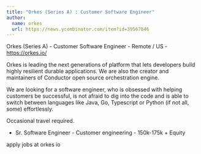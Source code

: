```yaml
---
title: "Orkes (Series A) : Customer Software Engineer"
author:
  name: orkes
  url: https://news.ycombinator.com/item?id=39567846
---
```

Orkes (Series A) - Customer Software Engineer - Remote &#x2F; US - <a href="https:&#x2F;&#x2F;orkes.io&#x2F;" rel="nofollow">https:&#x2F;&#x2F;orkes.io&#x2F;</a>

Orkes is leading the next generations of platform that lets developers build highly resilient durable applications.  We are also the creator and maintainers of Conductor open source orchestration engine.

We are looking for a software engineer, who is obsessed with helping customers be successful, is not afraid to dig into the code and is able to switch between languages like Java, Go, Typescript or Python (if not all, some) effortlessly.

Occasional travel required.

- Sr. Software Engineer - Customer engineering - 150k-175k + Equity

apply jobs at orkes io
